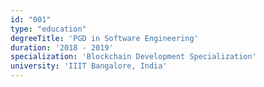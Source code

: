 ```yaml
---
id: "001"
type: "education"
degreeTitle: 'PGD in Software Engineering'
duration: '2018 - 2019'
specialization: 'Blockchain Development Specialization'
university: 'IIIT Bangalore, India'
---
```


